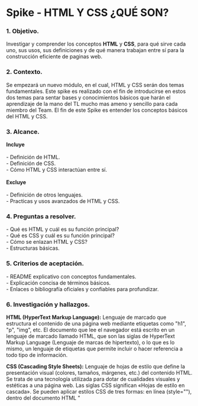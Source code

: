 <h1>Spike - HTML Y CSS ¿QUÉ SON?</h1>
<h3>1. Objetivo.</h3>
<p>Investigar y comprender los conceptos <b>HTML</b> y <b>CSS</b>, para qué sirve cada uno, sus usos, sus definiciones y de qué manera trabajan entre sí para la construcción eficiente de paginas web.</p>
<h3>2.  Contexto.</h3>
<p>Se empezará un nuevo módulo, en el cual, HTML y CSS serán dos temas fundamentales. Este spike es realizado con el fin de introducirse en estos dos temas para sentar bases y conocimientos básicos que harán el aprendizaje de la mano del TL mucho mas ameno y sencillo para cada miembro del Team. El fin de este Spike es entender los conceptos básicos del HTML y CSS.</p>
<h3>3. Alcance.</h3>
<p> <b>Incluye</b><br><br>- Definición de HTML.<br>- Definición de CSS.<br>- Cómo HTML y CSS interactúan entre sí.<br><br><b>Excluye</b><br><br>- Definición de otros lenguajes.<br>- Practicas y usos avanzados de HTML y CSS.</p>
<h3>4. Preguntas a resolver.</h3>
<p>- Qué es HTML y cuál es su función principal?<br>- Qué es CSS y cuál es su función principal?<br>- Cómo se enlazan HTML y CSS?<br>- Estructuras básicas.</p>
<h3>5. Criterios de aceptación.</h3>
<p>- README explicativo con conceptos fundamentales.<br>- Explicación concisa de términos básicos.<br>- Enlaces o bibliografía oficiales y confiables para profundizar.</p>
<h3>6. Investigación y hallazgos.</h3>
<p>
<b>HTML (HyperText Markup Language):</b> Lenguaje de marcado que estructura el contenido de una página web mediante etiquetas como "h1", "p", "img", etc.
El documento que lee el navegador está escrito en un lenguaje de marcado llamado HTML, que son las siglas de HyperText Markup Language (Lenguaje de marcas de hipertexto), o lo que es lo mismo, un lenguaje de etiquetas que permite incluir o hacer referencia a todo tipo de información.

<b>CSS (Cascading Style Sheets):</b> Lenguaje de hojas de estilo que define la presentación visual (colores, tamaños, márgenes, etc.) del contenido HTML. Se trata de una tecnología utilizada para dotar de cualidades visuales y estéticas a una página web. Las siglas CSS significan «Hojas de estilo en cascada». Se pueden aplicar estilos CSS de tres formas: en línea (style=""), dentro del documento HTML "<style>", o en un archivo externo "link". 

<b>CSS Y HTML:</b> Una página web es realmente un documento de texto. En dicho documento se escribe código HTML, con el que se que crea el contenido de una web. Por otro lado, existe el código CSS, que unido al código HTML permite darle forma, color, posición (y otras características visuales) a un documento web. HTML define el “qué” y CSS el “cómo se ve”.

Ejemplo:
![Imagen ejemplo HTML](WhatsApp%20Image%202025-05-14%20at%207.50.06%20AM.jpeg)
</p> 
<!-- git add .
git commit -m "spike"
git push origin main -->